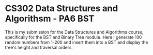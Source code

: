# CS302 Data Structures and Algorithsm - PA6 BST
This is my submission for the Data Structures and Algorithms course, specifically for the BST and Binary Tree module. Here I generate 100 random numbers from 1-200 and insert them into a BST and display the tree's height and traversal orders.
